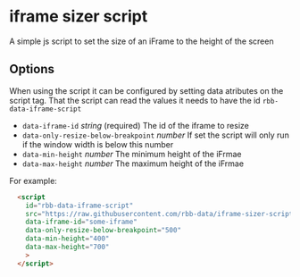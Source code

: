 # iframe sizer script

A simple js script to set the size of an iFrame to the height of the screen

## Options

When using the script it can be configured by setting data atributes on the script tag.
That the script can read the values it needs to have the id `rbb-data-iframe-script`

- `data-iframe-id` *string* (required) The id of the iframe to resize
- `data-only-resize-below-breakpoint` *number* If set the script will only run if the window width is below this number
- `data-min-height` *number* The minimum height of the iFrmae
- `data-max-height` *number* The maximum height of the iFrmae

For example:

```html
  <script
    id="rbb-data-iframe-script"
    src="https://raw.githubusercontent.com/rbb-data/iframe-sizer-script/master/index.js"
    data-iframe-id="some-iframe"
    data-only-resize-below-breakpoint="500"
    data-min-height="400"
    data-max-height="700"
    >
  </script>
```
